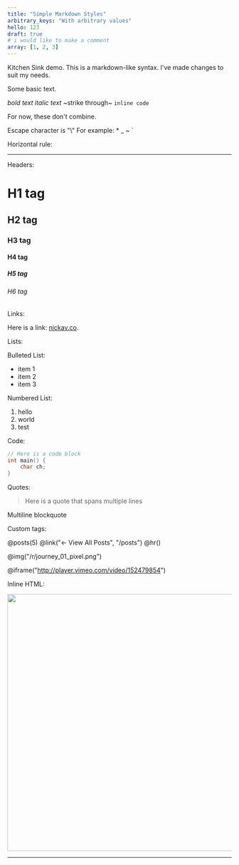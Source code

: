 ```yaml
---
title: "Simple Markdown Styles"
arbitrary_keys: "With arbitrary values"
hello: 123
draft: true
# i would like to make a comment
array: [1, 2, 3]
---
```



Kitchen Sink demo.
This is a markdown-like syntax. I've made changes to suit my needs.

Some basic text.

*bold text*
_italic text_
~strike through~
`inline code`

For now, these don't combine.

Escape character is "\\"
For example: \* \_ \~ \`

Horizontal rule:

---

Headers:

# H1 tag

## H2 tag

### H3 tag

#### H4 tag

##### H5 tag

###### H6 tag

Links:

Here is a link: [nickav.co](https://nickav.co).

Lists:

Bulleted List:
- item 1
- item 2
- item 3

Numbered List:
1. hello
2. world
3. test

Code:

```c
// Here is a code block
int main() {
    char ch;
}
```

Quotes:

> Here is a quote
> that spans multiple lines

>>>
Multiline blockquote
>>>


Custom tags:

@posts(5)
@link("← View All Posts", "/posts")
@hr()

@img("/r/journey_01_pixel.png")

@iframe("http://player.vimeo.com/video/152479854")


Inline HTML:

<img width="576" height="576" src="/r/journey_01_pixel.png" alt="" style="image-rendering:pixelated;" />

<hr/>
